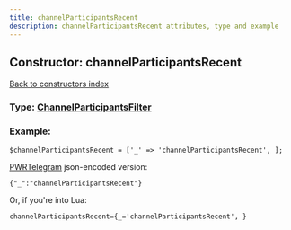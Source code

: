 ```yaml
---
title: channelParticipantsRecent
description: channelParticipantsRecent attributes, type and example
---
```

## Constructor: channelParticipantsRecent  
[Back to constructors index](index.md)






### Type: [ChannelParticipantsFilter](../types/ChannelParticipantsFilter.md)


### Example:

```
$channelParticipantsRecent = ['_' => 'channelParticipantsRecent', ];
```  

[PWRTelegram](https://pwrtelegram.xyz) json-encoded version:

```
{"_":"channelParticipantsRecent"}
```


Or, if you're into Lua:  


```
channelParticipantsRecent={_='channelParticipantsRecent', }

```


